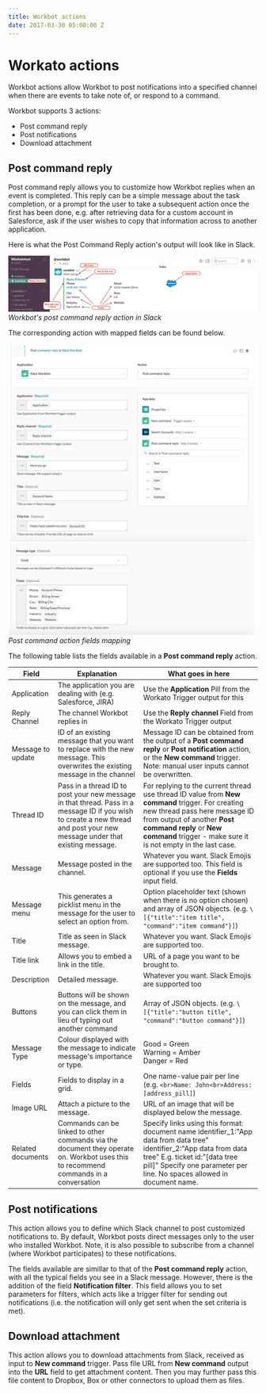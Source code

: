 ```yaml
---
title: Workbot actions
date: 2017-03-30 05:00:00 Z
---
```


# Workato actions
Workbot actions allow Workbot to post notifications into a specified channel when there are events to take note of, or respond to a command.

Workbot supports 3 actions:
* Post command reply
* Post notifications
* Download attachment

## Post command reply
Post command reply allows you to customize how Workbot replies when an event is completed. This reply can be a simple message about the task completion, or a prompt for the user to take a subsequent action once the first has been done, e.g. after retrieving data for a custom account in Salesforce, ask if the user wishes to copy that information across to another application.

Here is what the Post Command Reply action's output will look like in Slack.

![Workbot post command reply](/assets/images/Workbot/workbot-custom-commands/post-command-reply2.png)
*Workbot's post command reply action in Slack*

The corresponding action with mapped fields can be found below.

![Workbot post command reply](/assets/images/Workbot/workbot-custom-commands/post-command-action-mapping1.png)
![Workbot post command reply](/assets/images/Workbot/workbot-custom-commands/post-command-action-mapping2.png)
*Post command action fields mapping*

The following table lists the fields available in a **Post command reply** action.

|Field   |Explanation|What goes in here   |
|---|---|---|
|Application|The application you are dealing with (e.g. Salesforce, JIRA)|Use the **Application** Pill from the Workato Trigger output for this|
|Reply Channel|The channel Workbot replies in|Use the **Reply channel** Field from the Workato Trigger output|
|Message to update|ID of an existing message that you want to replace with the new message. This overwrites the existing message in the channel|Message ID can be obtained from the output of a **Post command reply** or **Post notification** action,  or the **New command** trigger. Note: manual user inputs cannot be overwritten.|
|Thread ID|Pass in a thread ID to post your new message in that thread. Pass in a message ID if you wish to create a new thread and post your new message under that existing message.|For replying to the current thread use thread ID value from **New command** trigger. For creating new thread pass here message ID from output of another **Post command reply** or **New command** trigger - make sure it is not empty in the last case.|
|Message|Message posted in the channel.|Whatever you want. Slack Emojis are supported too. This field is optional if you use the **Fields** input field.|
|Message menu|This generates a picklist menu in the message for the user to select an option from.|Option placeholder text (shown when there is no option chosen) and array of JSON objects. (e.g. `\[{"title":"item title", "command":"item command"}]`)|
|Title|Title as seen in Slack message.|Whatever you want. Slack Emojis are supported too.|
|Title link|Allows you to embed a link in the title.|URL of a page you want to be brought to.|
|Description|Detailed message.|Whatever you want. Slack Emojis are supported too|
|Buttons|Buttons will be shown on the message, and you can click them in lieu of typing out another command|Array of JSON objects. (e.g. `\[{"title":"button title", "command":"button command"}]`)|
|Message Type|Colour displayed with the message to indicate message's importance or type.|Good = Green <br>Warning = Amber <br>Danger = Red|
|Fields|Fields to display in a grid.|One name-value pair per line (e.g. `<br>Name: John<br>Address: [address_pill]`)
|Image URL|Attach a picture to the message.|URL of an image that will be displayed below the message.
|Related documents|Commands can be linked to other commands via the document they operate on. Workbot uses this to recommend commands in a conversation|Specify links using this format: document name identifier_1:"App data from data tree" identifier_2:"App data from data tree" E.g. ticket id:"[data tree pill]" Specify one parameter per line. No spaces allowed in document name.|

## Post notifications
This action allows you to define which Slack channel to post customized notifications to. By default, Workbot posts direct messages only to the user who installed Workbot. Note, it is also possible to subscribe from a channel (where Workbot participates) to these notifications.

The fields available are simillar to that of the **Post command reply** action, with all the typical fields you see in a Slack message. However, there is the addition of the field **Notification filter**. This field allows you to set parameters for filters, which acts like a trigger filter for sending out notifications (i.e. the notification will only get sent when the set criteria is met).

## Download attachment
This action allows you to download attachments from Slack, received as input to **New command** trigger. Pass file URL from **New command** output into the **URL** field to get attachment content. Then you may further pass this file content to Dropbox, Box or other connectors to upload them as files.
